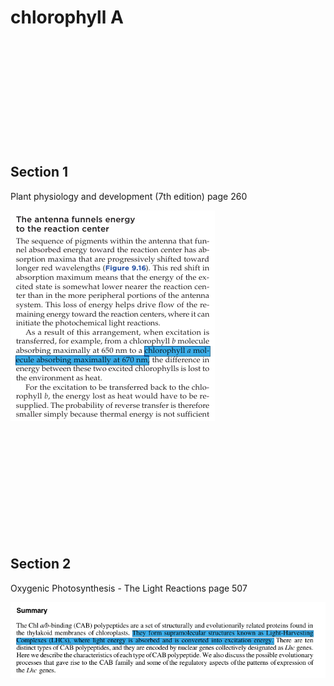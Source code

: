 # chlorophyll A







<br><br><br><br><br><br><br><br><br><br>






## Section 1
Plant physiology and development (7th edition) 
page 260

![Chlorophyll absorption](chlorophyll_A_absorption.png)





<br><br><br><br><br><br><br><br><br><br>










## Section 2
Oxygenic Photosynthesis - The Light Reactions
page 507

![Chlorophyll absorption](chlorophyll_A_absorption2.png)